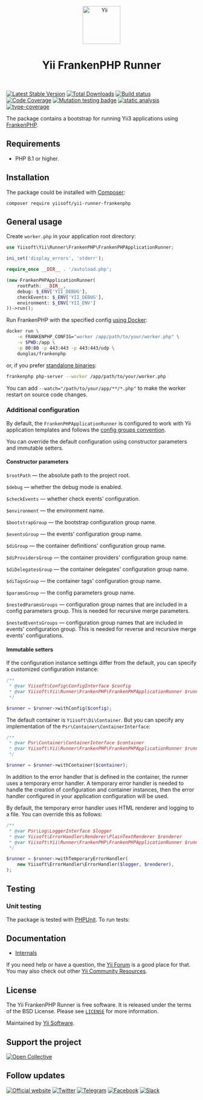 <p align="center">
    <a href="https://github.com/yiisoft" target="_blank">
        <img src="https://yiisoft.github.io/docs/images/yii_logo.svg" height="100px" alt="Yii">
    </a>
    <h1 align="center">Yii FrankenPHP Runner</h1>
    <br>
</p>

[![Latest Stable Version](https://poser.pugx.org/yiisoft/yii-runner-frankenphp/v)](https://packagist.org/packages/yiisoft/yii-runner-frankenphp)
[![Total Downloads](https://poser.pugx.org/yiisoft/yii-runner-frankenphp/downloads)](https://packagist.org/packages/yiisoft/yii-runner-frankenphp)
[![Build status](https://github.com/yiisoft/yii-runner-frankenphp/actions/workflows/build.yml/badge.svg)](https://github.com/yiisoft/yii-runner-frankenphp/actions/workflows/build.yml)
[![Code Coverage](https://codecov.io/gh/yiisoft/yii-runner-frankenphp/branch/master/graph/badge.svg)](https://codecov.io/gh/yiisoft/yii-runner-frankenphp)
[![Mutation testing badge](https://img.shields.io/endpoint?style=flat&url=https%3A%2F%2Fbadge-api.stryker-mutator.io%2Fgithub.com%2Fyiisoft%2Fyii-runner-frankenphp%2Fmaster)](https://dashboard.stryker-mutator.io/reports/github.com/yiisoft/yii-runner-frankenphp/master)
[![static analysis](https://github.com/yiisoft/yii-runner-frankenphp/workflows/static%20analysis/badge.svg)](https://github.com/yiisoft/yii-runner-frankenphp/actions?query=workflow%3A%22static+analysis%22)
[![type-coverage](https://shepherd.dev/github/yiisoft/yii-runner-frankenphp/coverage.svg)](https://shepherd.dev/github/yiisoft/yii-runner-frankenphp)

The package contains a bootstrap for running Yii3 applications using [FrankenPHP](https://frankenphp.dev/).

## Requirements

- PHP 8.1 or higher.

## Installation

The package could be installed with [Composer](https://getcomposer.org):

```shell
composer require yiisoft/yii-runner-frankenphp
```

## General usage

Create `worker.php` in your application root directory:

```php
use Yiisoft\Yii\Runner\FrankenPHP\FrankenPHPApplicationRunner;

ini_set('display_errors', 'stderr');

require_once __DIR__ . '/autoload.php';

(new FrankenPHPApplicationRunner(
    rootPath: __DIR__, 
    debug: $_ENV['YII_DEBUG'], 
    checkEvents: $_ENV['YII_DEBUG'], 
    environment: $_ENV['YII_ENV']
))->run();
```


Run FrankenPHP with the specified config [using Docker](https://frankenphp.dev/docs/docker/):

```sh
docker run \
    -e FRANKENPHP_CONFIG="worker /app/path/to/your/worker.php" \
    -v $PWD:/app \
    -p 80:80 -p 443:443 -p 443:443/udp \
    dunglas/frankenphp
```

or, if you prefer [standalone binaries](https://frankenphp.dev/docs/embed/):

```sh
frankenphp php-server --worker /app/path/to/your/worker.php
```

You can add `--watch="/path/to/your/app/**/*.php"` to make the worker restart on source code changes.

### Additional configuration

By default, the `FrankenPHPApplicationRunner` is configured to work with Yii application templates and follows the
[config groups convention](https://github.com/yiisoft/docs/blob/master/022-config-groups.md).

You can override the default configuration using constructor parameters and immutable setters.

#### Constructor parameters

`$rootPath` — the absolute path to the project root.

`$debug` — whether the debug mode is enabled.

`$checkEvents` — whether check events' configuration.

`$environment` — the environment name.

`$bootstrapGroup` — the bootstrap configuration group name.

`$eventsGroup` — the events' configuration group name.

`$diGroup` — the container definitions' configuration group name.

`$diProvidersGroup` — the container providers' configuration group name.

`$diDelegatesGroup` — the container delegates' configuration group name.

`$diTagsGroup` — the container tags' configuration group name.

`$paramsGroup` — the config parameters group name.

`$nestedParamsGroups` — configuration group names that are included in a config parameters group. This is needed for
recursive merge parameters.

`$nestedEventsGroups` — configuration group names that are included in events' configuration group. This is needed for
reverse and recursive merge events' configurations.

#### Immutable setters

If the configuration instance settings differ from the default, you can specify a customized configuration instance:

```php
/**
 * @var Yiisoft\Config\ConfigInterface $config
 * @var Yiisoft\Yii\Runner\FrankenPHP\FrankenPHPApplicationRunner $runner
 */

$runner = $runner->withConfig($config);
```

The default container is `Yiisoft\Di\Container`. But you can specify any implementation
of the `Psr\Container\ContainerInterface`:

```php
/**
 * @var Psr\Container\ContainerInterface $container
 * @var Yiisoft\Yii\Runner\FrankenPHP\FrankenPHPApplicationRunner $runner
 */

$runner = $runner->withContainer($container);
```

In addition to the error handler that is defined in the container, the runner uses a temporary error handler.
A temporary error handler is needed to handle the creation of configuration and container instances,
then the error handler configured in your application configuration will be used.

By default, the temporary error handler uses HTML renderer and logging to a file. You can override this as follows:

```php
/**
 * @var Psr\Log\LoggerInterface $logger
 * @var Yiisoft\ErrorHandler\Renderer\PlainTextRenderer $renderer
 * @var Yiisoft\Yii\Runner\FrankenPHP\FrankenPHPApplicationRunner $runner
 */

$runner = $runner->withTemporaryErrorHandler(
    new Yiisoft\ErrorHandler\ErrorHandler($logger, $renderer),
);
```

## Testing

### Unit testing

The package is tested with [PHPUnit](https://phpunit.de/). To run tests:
## Documentation

- [Internals](docs/internals.md)

If you need help or have a question, the [Yii Forum](https://forum.yiiframework.com/c/yii-3-0/63) is a good place for
that. You may also check out other [Yii Community Resources](https://www.yiiframework.com/community).

## License

The Yii FrankenPHP Runner is free software. It is released under the terms of the BSD License.
Please see [`LICENSE`](./LICENSE.md) for more information.

Maintained by [Yii Software](https://www.yiiframework.com/).

## Support the project

[![Open Collective](https://img.shields.io/badge/Open%20Collective-sponsor-7eadf1?logo=open%20collective&logoColor=7eadf1&labelColor=555555)](https://opencollective.com/yiisoft)

## Follow updates

[![Official website](https://img.shields.io/badge/Powered_by-Yii_Framework-green.svg?style=flat)](https://www.yiiframework.com/)
[![Twitter](https://img.shields.io/badge/twitter-follow-1DA1F2?logo=twitter&logoColor=1DA1F2&labelColor=555555?style=flat)](https://twitter.com/yiiframework)
[![Telegram](https://img.shields.io/badge/telegram-join-1DA1F2?style=flat&logo=telegram)](https://t.me/yii3en)
[![Facebook](https://img.shields.io/badge/facebook-join-1DA1F2?style=flat&logo=facebook&logoColor=ffffff)](https://www.facebook.com/groups/yiitalk)
[![Slack](https://img.shields.io/badge/slack-join-1DA1F2?style=flat&logo=slack)](https://yiiframework.com/go/slack)
